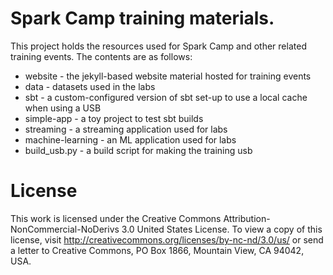 # Spark Camp training materials.

This project holds the resources used for Spark Camp and other related training events. 
The contents are as follows:

 * website - the jekyll-based website material hosted for training events
 * data - datasets used in the labs
 * sbt - a custom-configured version of sbt set-up to use a local cache when using a USB
 * simple-app - a toy project to test sbt builds
 * streaming - a streaming application used for labs
 * machine-learning - an ML application used for labs
 * build_usb.py - a build script for making the training usb

# License

This work is licensed under the Creative Commons Attribution-NonCommercial-NoDerivs 3.0 United States License. To view a copy of this license, visit http://creativecommons.org/licenses/by-nc-nd/3.0/us/ or send a letter to Creative Commons, PO Box 1866, Mountain View, CA 94042, USA.
